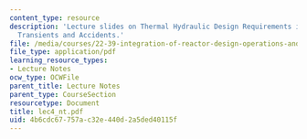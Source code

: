 ```yaml
---
content_type: resource
description: 'Lecture slides on Thermal Hydraulic Design Requirements in Safety Analysis:
  Transients and Accidents.'
file: /media/courses/22-39-integration-of-reactor-design-operations-and-safety-fall-2006/4b6cdc67757ac32e440d2a5ded40115f_lec4_nt.pdf
file_type: application/pdf
learning_resource_types:
- Lecture Notes
ocw_type: OCWFile
parent_title: Lecture Notes
parent_type: CourseSection
resourcetype: Document
title: lec4_nt.pdf
uid: 4b6cdc67-757a-c32e-440d-2a5ded40115f
---
```


